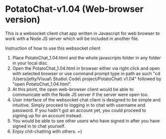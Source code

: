 # PotatoChat-v1.04 (Web-browser version)
 This is a websocket client chat app written in Javascript for web browser to work with a Node JS server which will be included in another file.

Instruction of how to use this websocket client
1) Place PotatoChat_1.04.html and the whole javascripts folder in any folder in your local disc.
2) Open the PotatoChat_1.04.html in browser either via right click and open with selected browser or use command prompt type in path as such "cd /Users/jetty/Visual\ Studio\ Code\ project/PotatoChat\ v1.04" followed by "open PotatoChat_1.04.html".
3) At this point, the open web-browser client would be able to communicate with the Node JS server if the server were open too.
4) User interface of the websocket chat client is designed to be simple and intuitive.  Simply proceed to logging in to chat with username and password.  If you hadn't got an account yet, you could proceed to signing up for an account instead.
5) You would be able to see other users who have signed in after you have signed in to chat yourself.
6) Enjoy chit-chatting with others. =)
